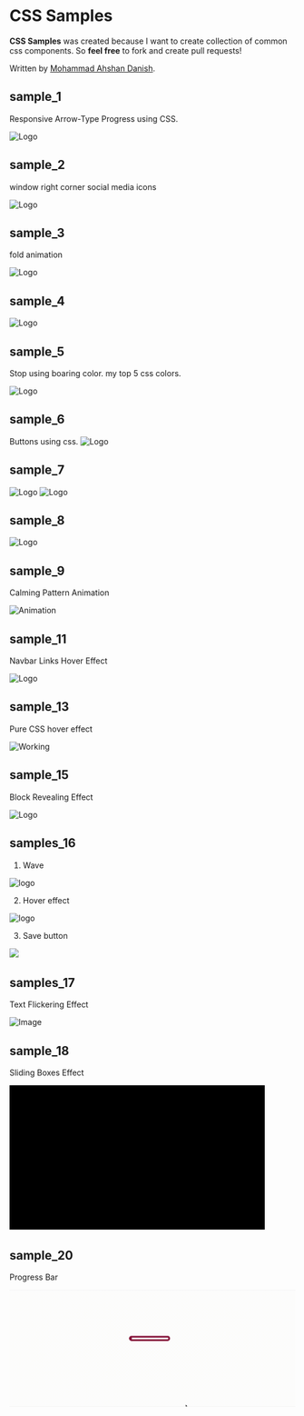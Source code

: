 # CSS Samples

**CSS Samples** was created because I want to create collection of common css components. So **feel free** to fork and create pull requests!

Written by [Mohammad Ahshan Danish](https://github.com/mailtodanish).

## sample_1

Responsive Arrow-Type Progress using CSS.

![Logo](https://github.com/mailtodanish/CSS-Samples/blob/main/CSS_SAMPLE_1/img/CPT2203092336-841x116.gif)

## sample_2

window right corner social media icons

![Logo](https://github.com/mailtodanish/CSS-Samples/blob/main/CSS_SAMPLE_2/img/CPT2203101616-245x473.gif)

## sample_3

fold animation

![Logo](https://github.com/mailtodanish/CSS-Samples/blob/main/CSS_SAMPLE_3/img/CPT2206160842-1048x212.gif)

## sample_4

![Logo](https://github.com/mailtodanish/CSS-Samples/blob/main/CSS_SAMPLE_4/img/CPT2208032032-230x102.gif)

## sample_5

Stop using boaring color. my top 5 css colors.

![Logo](https://github.com/mailtodanish/CSS-Samples/blob/main/CSS_SAMPLE_5/img/color.png)

## sample_6

Buttons using css.
![Logo](https://github.com/mailtodanish/CSS-Samples/blob/main/CSS_SAMPLE_6/img/CPT2210071956-567x125.gif)

## sample_7

![Logo](https://github.com/mailtodanish/CSS-Samples/blob/main/CSS_SAMPLE_7/img/CPT2210071952-751x130.gif)
![Logo](https://github.com/mailtodanish/CSS-Samples/blob/main/CSS_SAMPLE_7/img/CPT2210071953-204x673.gif)

## sample_8

![Logo](https://github.com/mailtodanish/CSS-Samples/blob/main/CSS_SAMPLE_8/img/img.gif)

## sample_9

Calming Pattern Animation

![Animation](https://github.com/void-hr/CSS-Samples/blob/main/CSS_SAMPLE_9/image/img.gif)

## sample_11

Navbar Links Hover Effect

![Logo](https://github.com/hemani-gajjar/CSS-Samples/blob/main/CSS_SAMPLE_11/NavbarLinksHoverEffect.gif)

## sample_13

Pure CSS hover effect

![Working](./CSS_SAMPLE_13/image/CSS%20Hover%20effect%20and%2023%20more%20pages%20-%20Personal%20-%20Microsoft_%20Edge%202022-10-10%2017-03-16.gif)

## sample_15

Block Revealing Effect

![Logo](https://github.com/mokshkori/CSS-Samples/blob/main/CSS_SAMPLE_15/block_revealing_effect.gif)

## samples_16

1. Wave

![logo](https://github.com/Koustavjr/CSS-Samples/blob/main/CSS_SAMPLE_16/wave.gif) 

2. Hover effect

![logo](https://github.com/Koustavjr/CSS-Samples/blob/main/CSS_SAMPLE_16/hover_effect.gif)

3. Save button

![](https://github.com/Koustavjr/CSS-Samples/blob/main/CSS_SAMPLE_16/savebutton.gif)

## samples_17

Text Flickering Effect

![Image](https://github.com/Minkyeong-Ko/CSS-Samples/blob/CSS_SAMPLE_17/CSS_SAMPLE%2017/text_flickering_effect.gif)

## sample_18

Sliding Boxes Effect

![Logo](https://github.com/25011908vardhan/CSS-Samples/blob/cssSamp/CSS_SAMPLE_18/slidingBoxes.gif)

## sample_20

Progress Bar

![Logo](https://github.com/SnehaNarendran01071998/CSS-Samples/blob/CSS_SAMPLE_PROGRESS_BAR/CSS_SAMPLE_20/img/progress-bar.gif)
